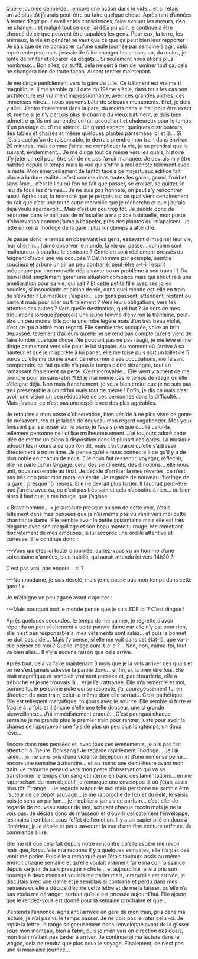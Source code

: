 Quelle journée de merde... encore une action dans le vide... et si j’étais arrivé plus tôt j’aurais peut-être pu faire quelque chose. Après tant d’années à tenter d’agir pour éveiller les consciences, faire évoluer les mœurs, rien ne change... et malgré tout ce que j’ai déjà pu voir, je continue à être choqué de ce que peuvent être capables les gens. Pour eux, la terre, les animaux, la vie en général ne vaut que ce que ça peut bien leur rapporter ! Je sais que de ne consacrer qu’une seule journée par semaine à agir, cela représente peu, mais j’essaie de faire changer les choses ou, du moins, je tente de limiter et réparer les dégâts... Si seulement nous étions plus nombreux... Bon allez, ça suffit, cela ne sert à rien de ruminer tout ça, cela ne changera rien de toute façon. Autant rentrer maintenant. 

Je me dirige péniblement vers la gare de Lille. Ce bâtiment est vraiment magnifique. Il me semble qu’il date du 19ème siècle, dans tous les cas son architecture est vraiment impressionnante, avec ces grandes arches, ces immenses vitres... nous pouvons bâtir de si beaux monuments. Bref, je dois y aller. J’entre finalement dans la gare, du moins dans le hall pour être exact et, même si je n’y perçois plus le charme du vieux bâtiment, je dois bien admettre qu’ils ont su rendre ce hall accueillant et chaleureux pour le temps d’un passage ou d’une attente. Un grand espace, quelques distributeurs, des tables et chaises et même quelques plantes parsemées ici et là... Si j’étais quelqu’un de raisonnable, je devrais prendre mon train dans environ 20 minutes, mais comme j’aime me compliquer la vie, je ne prendrai que le suivant, évidemment... Je me dirige tout de même vers les quais, histoire d’y jeter un œil pour être sûr de ne pas l’avoir manquée. Je devrais m’y être habitué depuis le temps mais la vue qui s’offre à moi dénote tellement avec le reste. Mon émerveillement de tantôt face à ce majestueux édifice fait place à la dure réalité... c’est comme dans toutes les gares, grand, froid et sans âme... c’est le lieu où l’on ne fait que passer, se croiser, se quitter, le lieu de tous les drames... Je ne suis pas honnête, on peut s’y rencontrer aussi. Après tout, la morosité que je perçois sur ce quai vient certainement du fait que c’est une toute autre merveille que je recherche et que j’aurais déjà voulu apercevoir... Mais c’est un peu trop tôt. Je décide donc de retourner dans le hall puis de m’installer à ma place habituelle, mon poste d’observation comme j’aime à l’appeler, près des plantes qui m’apaisent. Je jette un œil à l’horloge de la gare : plus longtemps à attendre. 

Je passe donc le temps en observant les gens, essayant d’imaginer leur vie, leur chemin... j’aime observer le monde, la vie qui passe... combien sont malheureux à paraître le contraire ? Combien sont réellement pressés ou feignent d’avoir une vie occupée ? Cet homme par exemple, semble soucieux et arbore un air un peu contrarié, peut-être a-t-il l’esprit préoccupé par une nouvelle déplaisante ou un problème à son travail ? Ou bien il doit simplement gérer une situation complexe mais qui aboutira à une amélioration pour sa vie, qui sait ? Et cette petite fille avec ses jolies boucles, si insouciante et pleine de vie, dans quel monde est-elle en train de s’évader ? Le meilleur, j’espère... Les gens passent, attendent, restent ou partent mais pour aller où finalement ? Vers leurs obligations, vers les attentes des autres ? Vers quelle destination, quel but ? Je sors de mes tribulations lorsque j’aperçois une jeune femme d’environ la trentaine, peut-être un peu moins. Elle porte une robe légère mais d’un très beau violet, c’est ce qui a attiré mon regard. Elle semble très occupée, voire un brin dépassée, tellement d’ailleurs qu’elle ne se rend pas compte qu’elle vient de faire tomber quelque chose. Ne pouvant pas ne pas réagir, je me lève et me dirige calmement vers elle pour le lui signaler. Au moment où j’arrive à sa hauteur et que je m’apprête à lui parler, elle me toise puis sort un billet de 5 euros qu’elle me donne avant de retourner à ses occupations, me faisant comprendre de fait qu’elle n’a pas le temps d’être dérangée, tout en ramassant finalement sa perte. C’est incroyable... Elle vient vraiment de me prendre pour un sans-abri ?! Et je n’ai même pas le temps de réagir qu’elle s’éloigne déjà. Non mais franchement, je veux bien croire que je ne suis pas très présentable aujourd’hui mais tout de même ! Enfin, je dis ça mais c’est avoir une vision un peu réductrice de ces personnes dans la difficulté... Mais j’avoue, ce n’est pas une expérience des plus agréables. 

Je retourne à mon poste d’observation, bien décidé à ne plus vivre ce genre de mésaventures et je laisse de nouveau mon regard vagabonder. Mes yeux finissent par se poser sur le piano, je l’avais presque oublié celui-là, tellement personne ne l’utilise malheureusement. J’ai toujours adoré cette idée de mettre un piano à disposition dans la plupart des gares. La musique adoucit les mœurs à ce que l’on dit, mais c’est parce qu’elle s’adresse directement à notre âme. Je pense qu’elle nous connecte à ce qu’il y a de plus noble en chacun de nous. Elle nous fait ressentir, voyager, réfléchir, elle ne parle qu’un langage, celui des sentiments, des émotions... elle nous unit, nous rassemble au final. Je décide d’arrêter là mes rêveries, ce n’est pas très bon pour mon moral en vérité. Je regarde de nouveau l’horloge de la gare : presque 15 heures. Elle ne devrait plus tarder. Il faudrait peut-être que j’arrête avec ça, ce n’est pas très sain et cela n’aboutira à rien... ou bien alors il faut que je me bouge, que j’agisse...

« Brave homme... » je sursaute presque au son de cette voix, j’étais tellement dans mes pensées que je n’ai même pas vu venir vers moi cette charmante dame. Elle semble avoir la petite soixantaine mais elle est très élégante avec son maquillage et son beau manteau rouge. Me remettant discrètement de mes émotions, je lui accorde une oreille attentive et curieuse. Elle continue donc :

---Vous qui êtes ici toute la journée, auriez-vous vu un homme d’une soixantaine d’années, bien habillé, qui aurait attendu ici vers 14h30 ? 

C’est pas vrai, pas encore... si ?

---Non madame, je suis désolé, mais je ne passe pas mon temps dans cette gare ! »

Je m’éloigne un peu agacé avant d’ajouter :

---Mais pourquoi tout le monde pense que je suis SDF ici ? C’est dingue ! 

Après quelques secondes, le temps de me calmer, je regrette d’avoir répondu un peu sèchement à cette pauvre dame car elle n’y est pour rien, elle n’est pas responsable si mes vêtements sont sales... et puis le bonnet ne doit pas aider... Mais j’y pense, si elle me voit dans cet état-là, que va-t-elle penser de moi ? Quelle image aura-t-elle ?... Non, non, calme-toi, tout va bien aller... Il n’y a aucune raison que cela arrive. 

Après tout, cela va faire maintenant 3 mois que je la vois arriver des quais et on ne s’est jamais adressé la parole donc... enfin, si, la première fois. Elle était magnifique et semblait vraiment pressée et, par étourderie, elle a trébuché et je me trouvais là... et je l’ai rattrapée. Elle m’a remercié et moi, comme toute personne polie qui se respecte, j’ai courageusement fui en direction de mon train, celui-là même dont elle sortait... C’est pathétique. Elle est tellement magnifique, toujours avec le sourire. Elle semble si forte et fragile à la fois et il émane d’elle une telle douceur, une si grande bienveillance... J’ai immédiatement craqué... C’est pourquoi chaque semaine je ne prends plus le premier train pour rentrer, juste pour avoir la chance de l’apercevoir une fois de plus un peu plus longtemps, un doux rêve... 

Encore dans mes pensées et, avec tous ces événements, je n’ai pas fait attention à l’heure. Bon sang ! Je regarde rapidement l’horloge... Je l’ai ratée... je me sens pris d’une violente déception et d’une immense peine... encore une semaine à attendre... et au moins une demi-heure avant mon train. Je retourne penaud vers mon poste d’observation qui va se transformer le temps d’un sanglot interne en banc des lamentations... en me rapprochant de mon objectif, je remarque une enveloppe là où j’étais assis plus tôt. Étrange... Je regarde autour de moi mais personne ne semble être l’auteur de ce dépôt sauvage... je me rapproche de l’objet du délit, le saisis puis je sens un parfum... je n’oublierai jamais ce parfum... c’est elle. Je regarde de nouveau autour de moi, scrutant chaque recoin mais je ne la vois pas. Je décide donc de m’asseoir et d’ouvrir délicatement l’enveloppe, les mains tremblant sous l’effet de l’émotion. Il y a un papier plié en deux à l’intérieur, je le déplie et peux savourer la vue d’une fine écriture raffinée. Je commence à lire.

Elle me dit que cela fait depuis notre rencontre qu’elle espère me revoir mais que, lorsqu’elle m’a reconnu il y a quelques semaines, elle n’a pas osé venir me parler. Puis elle a remarqué que j’étais toujours assis au même endroit chaque semaine et qu’elle voulait vraiment faire ma connaissance depuis ce jour de sa « presque » chute... et aujourd’hui, elle a pris son courage à deux mains et voulais me parler mais, lorsqu’elle est arrivée, je discutais avec une dame et je semblais si contrarié et perdu dans mes pensées qu’elle a décidé d’écrire cette lettre et de me la laisser, qu’elle n’a pas voulu me déranger, surtout qu’elle est pressée aujourd’hui. Elle ajoute que le rendez-vous est donné pour la semaine prochaine et que...

J’entends l’annonce signalant l’arrivée en gare de mon train, pris dans ma lecture, je n’ai pas vu le temps passer. Je ne dois pas le rater celui-ci. Je replie la lettre, la range soigneusement dans l’enveloppe avant de la glisser sous mon manteau, bien à l’abri, puis je m’en vais en direction des quais, mon train n’allant pas tarder à arriver. Je continuerai ma lecture dans le wagon, cela ne rendra que plus doux le voyage. Finalement, ce n’est pas une si mauvaise journée...